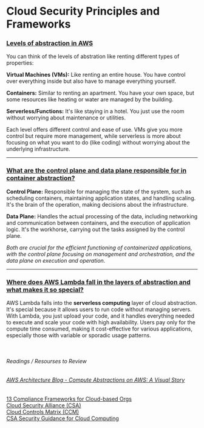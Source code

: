 # Cloud Security Principles and Frameworks

### <u>Levels of abstraction in AWS</u>
You can think of the levels of abstration like renting different types of properties:

**Virtual Machines (VMs):** Like renting an entire house. You have control over everything inside but also have to manage everything yourself.
<br/>

**Containers:** Similar to renting an apartment. You have your own space, but some resources like heating or water are managed by the building.<br/>

**Serverless/Functions:** It's like staying in a hotel. You just use the room without worrying about maintenance or utilities.<br/>

Each level offers different control and ease of use. VMs give you more control but require more management, while serverless is more about focusing on what you want to do (like coding) without worrying about the underlying infrastructure.

---

### <u>What are the control plane and data plane responsible for in container abstraction?</u>

**Control Plane:** Responsible for managing the state of the system, such as scheduling containers, maintaining application states, and handling scaling. It's the brain of the operation, making decisions about the infrastructure.

**Data Plane:** Handles the actual processing of the data, including networking and communication between containers, and the execution of application logic. It's the workhorse, carrying out the tasks assigned by the control plane.

*Both are crucial for the efficient functioning of containerized applications, with the control plane focusing on management and orchestration, and the data plane on execution and operation.*

---





### <u>Where does AWS Lambda fall in the layers of abstraction and what makes it so special?</u>
AWS Lambda falls into the **serverless computing** layer of cloud abstraction. It's special because it allows users to run code without managing servers. With Lambda, you just upload your code, and it handles everything needed to execute and scale your code with high availability. Users pay only for the compute time consumed, making it cost-effective for various applications, especially those with variable or sporadic usage patterns.

<br/> 

###### Readings / Resourses to Review
###### [AWS Architecture Blog - Compute Abstractions on AWS: A Visual Story](https://aws.amazon.com/blogs/architecture/compute-abstractions-on-aws-a-visual-story/) <br/>
[13 Compliance Frameworks for Cloud-based Orgs](https://www.horangi.com/blog/13-compliance-frameworks-for-cloud-based-organizations)<br/>
[Cloud Security Alliance (CSA)](https://cloudsecurityalliance.org)<br/>
[Cloud Controls Matrix (CCM)](https://cloudsecurityalliance.org/research/cloud-controls-matrix/)<br/>
[CSA Security Guidance for Cloud Computing](https://cloudsecurityalliance.org/research/guidance/)

